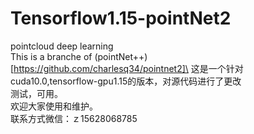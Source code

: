 # Tensorflow1.15-pointNet2
pointcloud  deep learning\
This is a branche of (pointNet++)[https://github.com/charlesq34/pointnet2]\
这是一个针对cuda10.0,tensorflow-gpu1.15的版本，对源代码进行了更改\
测试，可用。\
欢迎大家使用和维护。\
联系方式微信：ｚ15628068785
